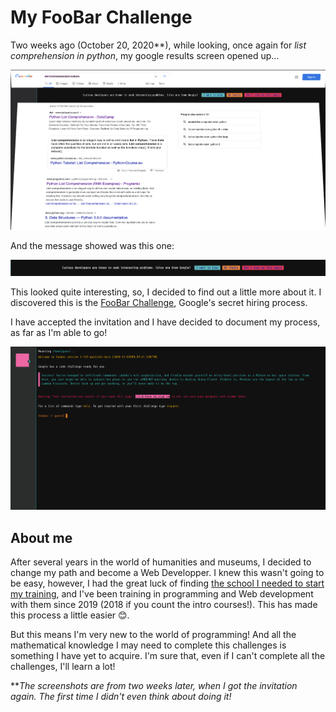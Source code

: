 # My FooBar Challenge

Two weeks ago (October 20, 2020\*\*), while looking, once again for _list comprehension in python_, my google results screen opened up...

![results screen with foobar message](images/opened_screen.png)

And the message showed was this one:

![foobar invitation](images/google_message.png)

This looked quite interesting, so, I decided to find out a little more about it. I discovered this is the [FooBar Challenge](https://towardsdatascience.com/how-to-get-hired-by-google-b19806ad3c62), Google's secret hiring process.

I have accepted the invitation and I have decided to document my process, as far as I'm able to go!

![FooBar first screen](images/foobar-first-screen.png)

## About me

After several years in the world of humanities and museums, I decided to change my path and become a Web Developper. I knew this wasn't going to be easy, however, I had the great luck of finding [the school I needed to start my training](https://www.extensionschool.ch/), and I've been training in programming and Web development with them since 2019 (2018 if you count the intro courses!). This has made this process a little easier 😊.

But this means I'm very new to the world of programming! And all the mathematical knowledge I may need to complete this challenges is something I have yet to acquire. I'm sure that, even if I can't complete all the challenges, I'll learn a lot!

\*\*_The screenshots are from two weeks later, when I got the invitation again. The first time I didn't even think about doing it!_
